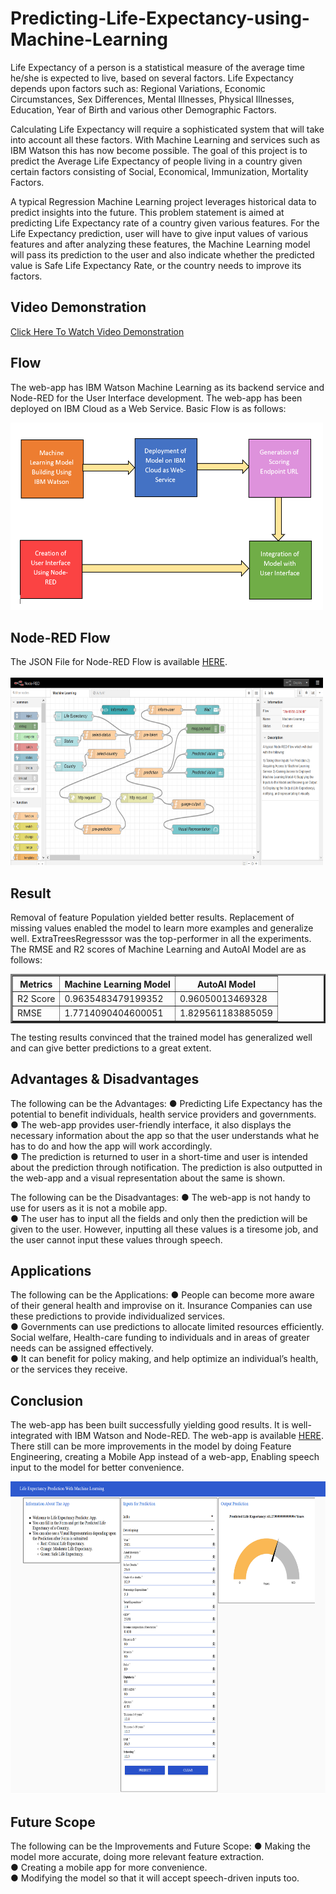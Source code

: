 # Predicting-Life-Expectancy-using-Machine-Learning

Life Expectancy of a person is a statistical measure of the average time he/she is expected to live, based on several factors. Life Expectancy depends upon factors such as: Regional Variations, Economic Circumstances, Sex Differences, Mental Illnesses, Physical Illnesses, Education, Year of Birth and various other Demographic Factors.

Calculating Life Expectancy will require a sophisticated system that will take into account all these factors. With Machine Learning and services such as IBM Watson this has now become possible.
 The goal of this project is to predict the Average Life Expectancy of people living in a country given certain factors consisting of Social, Economical, Immunization, Mortality Factors.

A typical Regression Machine Learning project leverages historical data to predict insights into the future. This problem statement is aimed at predicting Life Expectancy rate of a country given various features.
For the Life Expectancy prediction, user will have to give input values of various features and after analyzing these features, the Machine Learning model will pass its prediction to the user and also indicate whether the predicted value is Safe Life Expectancy Rate, or the country needs to improve its factors.

## Video Demonstration 
<html><body>
<a href="https://drive.google.com/file/d/1U3j-DaKgO-MHWvYrSdrVNsM3DwlvUbii/view?usp=sharing">Click Here To Watch Video Demonstration</a>
</body></html>
  
## Flow
The web-app has IBM Watson Machine Learning as its backend service and Node-RED for the User Interface development. The web-app has been deployed on IBM Cloud as a Web Service. Basic Flow is as follows:
<html><body><img src="Output/flow.png" height="300" width="500"></body></html>

## Node-RED Flow
The JSON File for Node-RED Flow is available <html><body><a href="Node-RED Flow/flows.json">HERE</a>.<br><br>
<img src="Output/node-red-flow.png" height="300" width="500"></body></html>

## Result
Removal of feature Population yielded better results. Replacement of missing values enabled the model to learn more examples and generalize well. 
ExtraTreesRegresssor was the top-performer in all the experiments. The RMSE and R2 scores of Machine Learning and AutoAI Model are as follows:  
<html><body><table border="3">
 <tr><th>Metrics</th><th>Machine Learning Model</th><th>AutoAI Model</th></tr>
 <tr><td>R2 Score</td><td>0.9635483479199352</td><td>0.96050013469328</td></tr>
 <tr><td>RMSE</td><td>1.7714090404600051</td><td>1.829561183885059</td></tr>
 </table></body></html>
The testing results convinced that the trained model has generalized well and can give better predictions to a great extent.

## Advantages & Disadvantages
The following can be the Advantages:<html><body>
●	Predicting Life Expectancy has the potential to benefit individuals, health service providers and governments.<br>
●	The web-app provides user-friendly interface, it also displays the necessary information about the app so that the user understands what he has to do and how the app will work accordingly.<br>
●	The prediction is returned to user in a short-time and user is intended about the prediction through notification. The prediction is also outputted in the web-app and a visual representation about the same is shown.<br></body></html>

The following can be the Disadvantages:<html><body>
●	The web-app is not handy to use for users as it is not a mobile app.<br>
●	The user has to input all the fields and only then the prediction will be given to the user. However, inputting all these values is a tiresome job, and the user cannot input these values through speech.<br></body></html>

## Applications
The following can be the Applications:<html><body>
●	People can become more aware of their general health and improvise on it. Insurance Companies can use these predictions to provide individualized services.<br>
●	Governments can use predictions to allocate limited resources efficiently. Social welfare, Health-care funding to individuals and in areas of greater needs can be assigned effectively.<br>
●	It can benefit for policy making, and help optimize an individual’s health, or the services they receive.<br></body></html>

## Conclusion
The web-app has been built successfully yielding good results. It is well-integrated with IBM Watson and Node-RED. The web-app is available <html><body><a href="https://life-expectancy-prediction-app.mybluemix.net/ui/">HERE</a></body></html>.
There still can be more improvements in the model by doing Feature Engineering, creating a Mobile App instead of a web-app, Enabling speech input to the model for better convenience.
<html><body><img src="Output/web-app.png" height="500" width="700"></body></html>

## Future Scope
The following can be the Improvements and Future Scope:<html><body>
●	Making the model more accurate, doing more relevant feature extraction.<br>
●	Creating a mobile app for more convenience.<br>
 ●	Modifying the model so that it will accept speech-driven inputs too.<br></body></html>
